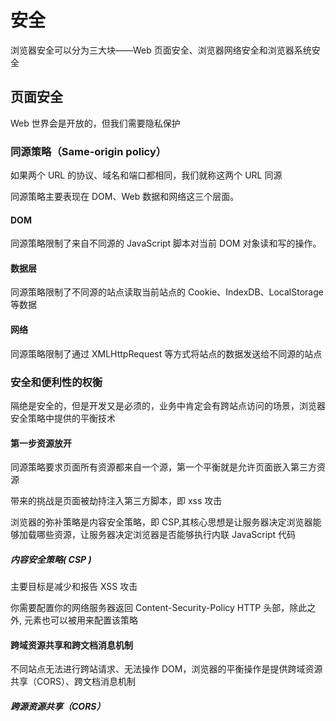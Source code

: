 # 安全

浏览器安全可以分为三大块——Web 页面安全、浏览器网络安全和浏览器系统安全

## 页面安全

Web 世界会是开放的，但我们需要隐私保护

### 同源策略（Same-origin policy）

如果两个 URL 的协议、域名和端口都相同，我们就称这两个 URL 同源

同源策略主要表现在 DOM、Web 数据和网络这三个层面。

#### DOM

同源策略限制了来自不同源的 JavaScript 脚本对当前 DOM 对象读和写的操作。

#### 数据层

同源策略限制了不同源的站点读取当前站点的 Cookie、IndexDB、LocalStorage 等数据

#### 网络

同源策略限制了通过 XMLHttpRequest 等方式将站点的数据发送给不同源的站点

### 安全和便利性的权衡

隔绝是安全的，但是开发又是必须的，业务中肯定会有跨站点访问的场景，浏览器安全策略中提供的平衡技术

#### 第一步资源放开

同源策略要求页面所有资源都来自一个源，第一个平衡就是允许页面嵌入第三方资源

带来的挑战是页面被劫持注入第三方脚本，即 xss 攻击

浏览器的弥补策略是内容安全策略，即 CSP,其核心思想是让服务器决定浏览器能够加载哪些资源，让服务器决定浏览器是否能够执行内联 JavaScript 代码

##### 内容安全策略( CSP )

主要目标是减少和报告 XSS 攻击

你需要配置你的网络服务器返回 Content-Security-Policy HTTP 头部，除此之外, <meta> 元素也可以被用来配置该策略

#### 跨域资源共享和跨文档消息机制

不同站点无法进行跨站请求、无法操作 DOM，浏览器的平衡操作是提供跨域资源共享（CORS）、跨文档消息机制

##### 跨源资源共享（CORS）
